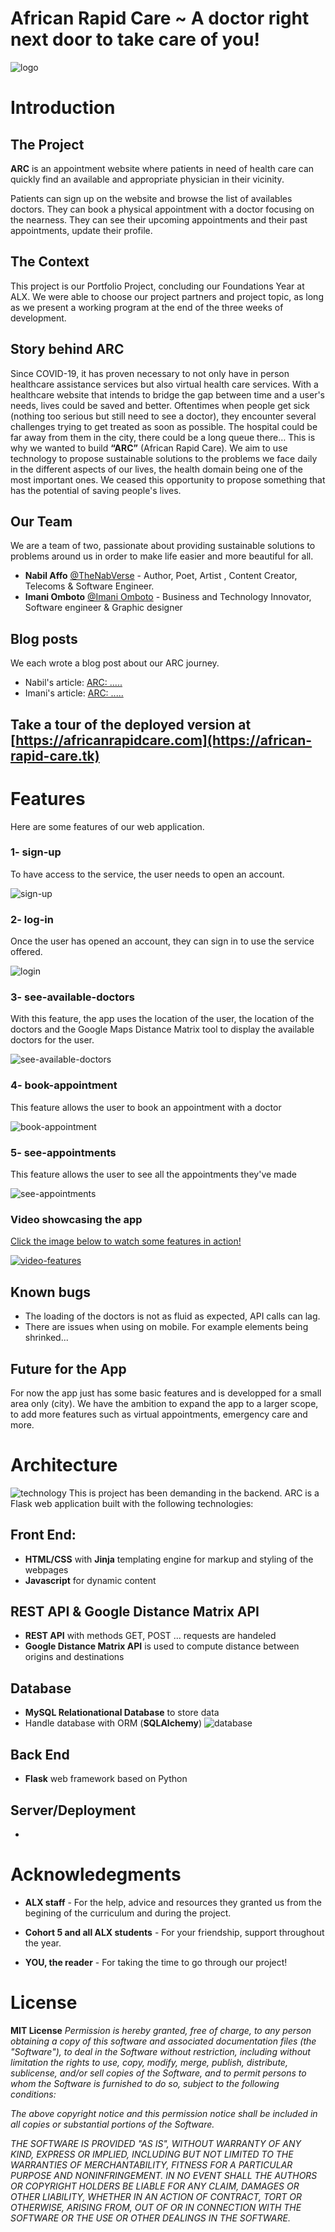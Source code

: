 # African Rapid Care ~ A doctor right next door to take care of you!
![logo](./public/images/arc3.jpg)

# Introduction

## The Project
**ARC** is an appointment website where patients in need of health care can quickly find an available and appropriate physician in their vicinity.

Patients can sign up on the website and browse the list of availables doctors. They can book a physical appointment with a doctor focusing on the nearness.
They can see their upcoming appointments and their past appointments, update their profile.

## The Context
This project is our Portfolio Project, concluding our Foundations Year at ALX. We were able to choose our project partners and project topic, as long as we present a working program at the end of the three weeks of development.

## Story behind ARC
Since COVID-19, it has proven necessary to not only have in person  healthcare assistance services but also virtual health care services. With a healthcare website that intends to bridge the gap between time and a user's needs, lives could be saved and better.
Oftentimes when people get sick (nothing too serious but still need to see a doctor), they encounter several challenges trying to get treated as soon as possible. The hospital could be far away from them in the city, there could be a long queue there… This is why we wanted to build **“ARC”** (African Rapid Care).
We aim to use technology to propose sustainable solutions to the problems we face daily in the different aspects of our  lives, the health domain being one of the most important ones. We ceased this opportunity to propose something that has the potential of saving people's lives.

## Our Team
We are a team of two, passionate about providing sustainable solutions to problems around us in order to make life easier and more beautiful for all.

* **Nabil Affo** [@TheNabVerse](https://twitter.com/TheNabVerse) - Author, Poet, Artist , Content Creator, Telecoms & Software Engineer.
* **Imani Omboto** [@Imani Omboto](https://www.linkedin.com/in/imani-omboto-1452b91b9) - Business and Technology Innovator, Software engineer & Graphic designer

## Blog posts
We each wrote a blog post about our ARC journey.

* Nabil's article: [ARC: .....](https://medium.com/)
* Imani's article: [ARC: .....](https://medium.com/)


## Take a tour of the deployed version at [https://africanrapidcare.com](https://african-rapid-care.tk)

# Features
Here are some features of our web application.

### 1- sign-up
To have access to the service, the user needs to open an account.


![sign-up](./public/images/sign-up.png)

### 2- log-in
Once the user has opened an account, they can sign in to use the service offered.


![login](./public/images/login.png)


### 3- see-available-doctors
With this feature, the app uses the location of the user, the location of the doctors and the Google Maps Distance Matrix tool to display the available doctors for the user.


![see-available-doctors](./public/images/doctors.png)

### 4- book-appointment
This feature allows the user to book an appointment with a doctor


![book-appointment](./public/images/booking.png)


### 5- see-appointments
This feature allows the user to see all the appointments they've made


![see-appointments](./public/images/appointments-profile.png)

### Video showcasing the app
[Click the image below to watch some features in action!](https://youtu.be/Od0vyEPzyhc)


[![video-features](./public/images/home.png)](https://youtu.be/Od0vyEPzyhc)

## Known bugs
* The loading of the doctors is not as fluid as expected, API calls can lag.
* There are issues when using on mobile. For example elements being shrinked... 

## Future for the App
For now the app just has some basic features and is developped for a small area only (city). We have the ambition to expand the app to a larger scope, to add more features such as virtual appointments, emergency care and more.


# Architecture
![technology](./public/images/tech.png)
This is project has been demanding in the backend.
ARC is a Flask web application built with the following technologies:
## Front End:
- **HTML/CSS** with **Jinja** templating engine for markup and styling of the webpages
- **Javascript** for dynamic content

## REST API & Google Distance Matrix API
- **REST API** with methods GET, POST ... requests are handeled
- **Google Distance Matrix API** is used to compute distance between origins and destinations


## Database
- **MySQL Relationational Database** to store data
- Handle database with ORM (**SQLAlchemy**)
![database](./public/images/database.png)

## Back End
- **Flask** web framework based on Python

## Server/Deployment
- 

# Acknowledegments

* **ALX staff** - For the help, advice and resources they granted us from the begining of the curriculum and during the project.

* **Cohort 5 and all ALX students** - For your friendship, support throughout the year.

* **YOU, the reader** - For taking the time to go through our project!


# License
**MIT License**
_Permission is hereby granted, free of charge, to any person obtaining a copy of this software and associated documentation files (the "Software"), to deal in the Software without restriction, including without limitation the rights to use, copy, modify, merge, publish, distribute, sublicense, and/or sell copies of the Software, and to permit persons to whom the Software is furnished to do so, subject to the following conditions:_

_The above copyright notice and this permission notice shall be included in all copies or substantial portions of the Software._

_THE SOFTWARE IS PROVIDED "AS IS", WITHOUT WARRANTY OF ANY KIND, EXPRESS OR IMPLIED, INCLUDING BUT NOT LIMITED TO THE WARRANTIES OF MERCHANTABILITY, FITNESS FOR A PARTICULAR PURPOSE AND NONINFRINGEMENT. IN NO EVENT SHALL THE AUTHORS OR COPYRIGHT HOLDERS BE LIABLE FOR ANY CLAIM, DAMAGES OR OTHER LIABILITY, WHETHER IN AN ACTION OF CONTRACT, TORT OR OTHERWISE, ARISING FROM, OUT OF OR IN CONNECTION WITH THE SOFTWARE OR THE USE OR OTHER DEALINGS IN THE SOFTWARE._
